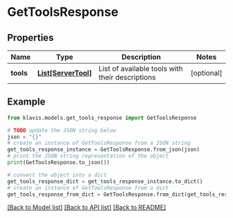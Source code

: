# GetToolsResponse


## Properties

Name | Type | Description | Notes
------------ | ------------- | ------------- | -------------
**tools** | [**List[ServerTool]**](ServerTool.md) | List of available tools with their descriptions | [optional] 

## Example

```python
from klavis.models.get_tools_response import GetToolsResponse

# TODO update the JSON string below
json = "{}"
# create an instance of GetToolsResponse from a JSON string
get_tools_response_instance = GetToolsResponse.from_json(json)
# print the JSON string representation of the object
print(GetToolsResponse.to_json())

# convert the object into a dict
get_tools_response_dict = get_tools_response_instance.to_dict()
# create an instance of GetToolsResponse from a dict
get_tools_response_from_dict = GetToolsResponse.from_dict(get_tools_response_dict)
```
[[Back to Model list]](../README.md#documentation-for-models) [[Back to API list]](../README.md#documentation-for-api-endpoints) [[Back to README]](../README.md)


